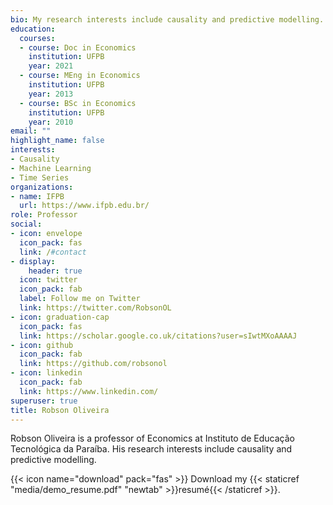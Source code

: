 ```yaml
---
bio: My research interests include causality and predictive modelling.
education:
  courses:
  - course: Doc in Economics
    institution: UFPB
    year: 2021
  - course: MEng in Economics
    institution: UFPB
    year: 2013
  - course: BSc in Economics
    institution: UFPB
    year: 2010
email: ""
highlight_name: false
interests:
- Causality 
- Machine Learning
- Time Series
organizations:
- name: IFPB
  url: https://www.ifpb.edu.br/
role: Professor
social:
- icon: envelope
  icon_pack: fas
  link: /#contact
- display:
    header: true
  icon: twitter
  icon_pack: fab
  label: Follow me on Twitter
  link: https://twitter.com/RobsonOL
- icon: graduation-cap
  icon_pack: fas
  link: https://scholar.google.co.uk/citations?user=sIwtMXoAAAAJ
- icon: github
  icon_pack: fab
  link: https://github.com/robsonol
- icon: linkedin
  icon_pack: fab
  link: https://www.linkedin.com/
superuser: true
title: Robson Oliveira 
---
```


Robson Oliveira is a professor of Economics at Instituto de Educação Tecnológica da Paraíba. His research interests include causality and predictive modelling.

{{< icon name="download" pack="fas" >}} Download my {{< staticref "media/demo_resume.pdf" "newtab" >}}resumé{{< /staticref >}}.
